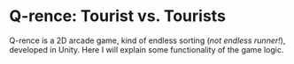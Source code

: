 # Q-rence: Tourist vs. Tourists
Q-rence is a 2D arcade game, kind of endless sorting (*not endless runner!*), developed in Unity. Here I will explain some functionality of the game logic.
